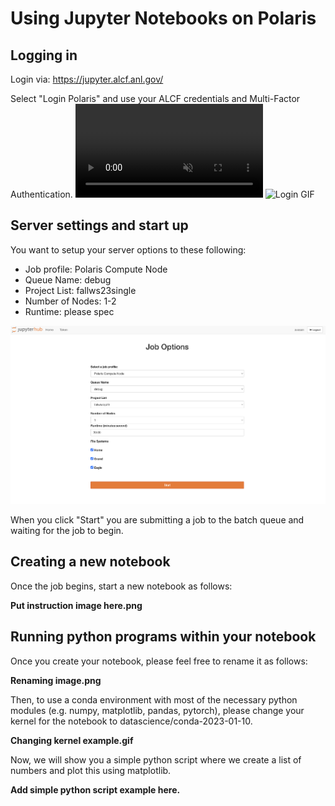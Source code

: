 # Using Jupyter Notebooks on Polaris

## Logging in 

Login via: https://jupyter.alcf.anl.gov/

Select "Login Polaris" and use your ALCF credentials and Multi-Factor Authentication.
<video id="myBGvid" autoplay muted loop>
<source src="[your_link_MP4](https://github.com/architvasan/alcf_tutorial/blob/a8064fd29dbd85c0f7b8eb4d5fe20df258f86887/JupyterNotebookLogin.mp4
)" type="video/mp4">
</video>
![Login GIF](JupyterNotebookLogin.gif)

## Server settings and start up
You want to setup your server options to these following:
* Job profile: Polaris Compute Node
* Queue Name: debug
* Project List: fallws23single
* Number of Nodes: 1-2
* Runtime: please spec

![server options](JobOptions.png)

When you click "Start" you are submitting a job to the batch queue and waiting for the job to begin.

## Creating a new notebook

Once the job begins, start a new notebook as follows:

**Put instruction image here.png**

## Running python programs within your notebook

Once you create your notebook, please feel free to rename it as follows:

**Renaming image.png**

Then, to use a conda environment with most of the necessary python modules (e.g. numpy, matplotlib, pandas, pytorch), please change your kernel for the notebook to datascience/conda-2023-01-10.

**Changing kernel example.gif**

Now, we will show you a simple python script where we create a list of numbers and plot this using matplotlib.

**Add simple python script example here.**
